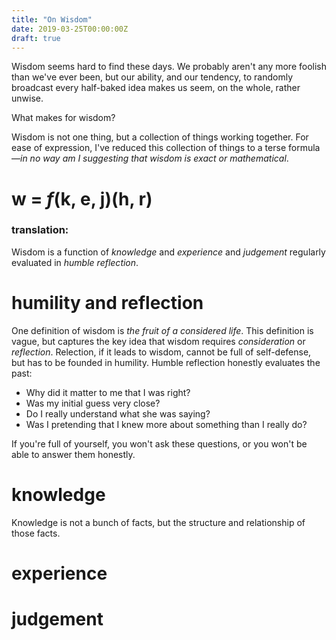 ```yaml
---
title: "On Wisdom"
date: 2019-03-25T00:00:00Z
draft: true
---
```


Wisdom seems hard to find these days.
We probably aren't any more foolish than we've ever been,
but our ability, and our tendency, to randomly broadcast every half-baked idea
makes us seem, on the whole, rather unwise.

What makes for wisdom?

Wisdom is not one thing, but a collection of things working together.
For ease of expression, I've reduced this collection of things to a terse formula&mdash;*in no way am
I suggesting that wisdom is exact or mathematical*.

# w = *f*(k, e, j)(h, r)

### translation:

Wisdom is a function of
*knowledge* and *experience* and *judgement*
regularly evaluated in *humble* *reflection*.

# humility and reflection

One definition of wisdom is *the fruit of a considered life*.
This definition is vague, but captures the key idea that wisdom requires *consideration* or *reflection*.
Relection, if it leads to wisdom, cannot be full of self-defense, but has to be founded in humility.
Humble reflection honestly evaluates the past:

* Why did it matter to me that I was right?
* Was my initial guess very close?
* Do I really understand what she was saying?
* Was I pretending that I knew more about something than I really do?

If you're full of yourself, you won't ask these questions, or you won't be able to answer them honestly.

# knowledge

Knowledge is not a bunch of facts, but the structure and relationship of those facts.


# experience

# judgement
